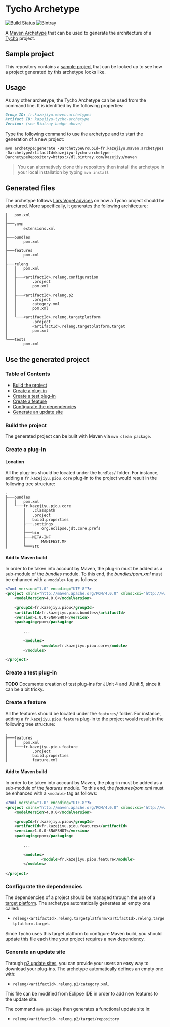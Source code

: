 # Tycho Archetype

[![Build Status](https://travis-ci.org/KazeJiyu/kazejiyu-tycho-archetype.svg?branch=master)](https://travis-ci.org/KazeJiyu/kazejiyu-tycho-archetype) [![Bintray](https://img.shields.io/bintray/v/kazejiyu/kazejiyu-tycho-archetype/kazejiyu-tycho-archetype.svg)](https://bintray.com/kazejiyu/kazejiyu-tycho-archetype)

A [Maven Archetype](https://maven.apache.org/guides/introduction/introduction-to-archetypes.html) that can be used to generate the architecture of a [Tycho](https://www.eclipse.org/tycho/) project.

## Sample project 

This repository contains a [sample project](src/test/resources/projects/piou/reference) that can be looked up to see how a project generated by this archetype looks like.

## Usage

As any other archetype, the Tycho Archetype can be used from the command line. It is identified by the following properties:

```markdown
Group ID: fr.kazejiyu.maven.archetypes  
Artifact ID: kazejiyu-tycho-archetype  
Version: (see Bintray badge above)
```

Type the following command to use the archetype and to start the generation of a new project:
```
mvn archetype:generate -DarchetypeGroupId=fr.kazejiyu.maven.archetypes -DarchetypeArtifactId=kazejiyu-tycho-archetype -DarchetypeRepository=https://dl.bintray.com/kazejiyu/maven
```

> You can alternatively clone this repository then install the archetype in your local installation by typing `mvn install`

## Generated files

The archetype follows [Lars Vogel advices](http://www.vogella.com/tutorials/EclipseTycho/article.html) on how a Tycho project should be structured. More specifically, it generates the following architecture:

```
│   pom.xml
│
├───.mvn
│       extensions.xml
│
├───bundles
│       pom.xml
│
├───features
│       pom.xml
│
├───releng
│   │   pom.xml
│   │
│   ├───<artifactId>.releng.configuration
│   │       .project
│   │       pom.xml
│   │
│   ├───<artifactId>.releng.p2
│   │       .project
│   │       category.xml
│   │       pom.xml
│   │
│   └───<artifactId>.releng.targetplatform
│           .project
│           <artifactId>.releng.targetplatform.target
│           pom.xml
│
└───tests
        pom.xml
```

## Use the generated project

### Table of Contents

- [Build the project](#build-the-project)
- [Create a plug-in](#create-a-plug-in)
- [Create a test plug-in](#create-a-test-plug-in)
- [Create a feature](#create-a-feature)
- [Configurate the dependencies](#configurate-the-dependencies)
- [Generate an update site](#generate-an-update-site)

### Build the project

The generated project can be built with Maven via `mvn clean package`.

### Create a plug-in

#### Location

All the plug-ins should be located under the `bundles/` folder. For instance, adding a `fr.kazejiyu.piou.core` plug-in to the project would result in the following tree structure:

```
.
├───bundles
│   │   pom.xml
│   └───fr.kazejiyu.piou.core
│       │   .classpath
│       │   .project
│       │   build.properties
│       ├───.settings
│       │       org.eclipse.jdt.core.prefs
│       ├───bin
│       ├───META-INF
│       │       MANIFEST.MF
│       └───src
```

#### Add to Maven build

In order to be taken into account by Maven, the plug-in must be added as a sub-module of the _bundles_ module. To this end, the _bundles/pom.xml_ must be enhanced with a `<module>` tag as follows:

```xml
<?xml version="1.0" encoding="UTF-8"?>
<project xmlns="http://maven.apache.org/POM/4.0.0" xmlns:xsi="http://www.w3.org/2001/XMLSchema-instance" xsi:schemaLocation="http://maven.apache.org/POM/4.0.0 http://maven.apache.org/xsd/maven-4.0.0.xsd">
	<modelVersion>4.0.0</modelVersion>
	
	<groupId>fr.kazejiyu.piou</groupId>
	<artifactId>fr.kazejiyu.piou.bundles</artifactId>
	<version>1.0.0-SNAPSHOT</version>
	<packaging>pom</packaging>
	
        ...
        
        <modules>
                <module>fr.kazejiyu.piou.core</module>
        </modules>
    
</project>
```

### Create a test plug-in

**TODO** Documente creation of test plug-ins for JUnit 4 and JUnit 5, since it can be a bit tricky.

### Create a feature

All the features should be located under the `features/` folder. For instance, adding a `fr.kazejiyu.piou.feature` plug-in to the project would result in the following tree structure:

```
.
├───features
│   │   pom.xml
│   └───fr.kazejiyu.piou.feature
│           .project
│           build.properties
│           feature.xml
```

#### Add to Maven build

In order to be taken into account by Maven, the plug-in must be added as a sub-module of the _features_ module. To this end, the _features/pom.xml_ must be enhanced with a `<module>` tag as follows:

```xml
<?xml version="1.0" encoding="UTF-8"?>
<project xmlns="http://maven.apache.org/POM/4.0.0" xmlns:xsi="http://www.w3.org/2001/XMLSchema-instance" xsi:schemaLocation="http://maven.apache.org/POM/4.0.0 http://maven.apache.org/xsd/maven-4.0.0.xsd">
	<modelVersion>4.0.0</modelVersion>
	
	<groupId>fr.kazejiyu.piou</groupId>
	<artifactId>fr.kazejiyu.piou.features</artifactId>
	<version>1.0.0-SNAPSHOT</version>
	<packaging>pom</packaging>
	
        ...
        
        <modules>
                <module>fr.kazejiyu.piou.feature</module>
        </modules>
    
</project>
```

### Configurate the dependencies

The dependencies of a project should be managed through the use of a [target platform](http://www.vogella.com/tutorials/EclipseTargetPlatform/article.html). The archetype automatically generates an empty one called:

- `releng/<artifactId>.releng.targetplatform/<artifactId>.releng.targetplatform.target`.

Since Tycho uses this target platform to configure Maven build, you should update this file each time your project requires a new dependency.

### Generate an update site

Through [p2 update sites](http://www.vogella.com/tutorials/EclipseP2Update/article.html), you can provide your users an easy way to download your plug-ins. The archetype automatically defines an empty one with:

- `releng/<artifactId>.releng.p2/category.xml`.

This file can be modified from Eclipse IDE in order to add new features to the update site.

The command `mvn package` then generates a functional update site in:

- `releng/<artifactId>.releng.p2/target/repository`